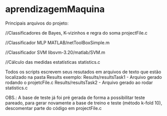 # aprendizagemMaquina

Principais arquivos do projeto:

//Classificadores de Bayes, K-vizinhos e regra do soma
projectFile.c

//Classificador MLP
MATLAB/netToolBoxSimple.m

//Classificador SVM
libsvm-3.20/matlab/SVM.m

//Cálculo das medidas estatísticas
statistics.c

Todos os scripts escrevem seus resutados em arquivos de texto que estão localizado na pasta Results
exemplo:
Results/resultsTask1 - Arquivo gerado rodando o projetcFile.c
Results/resultsTask2 - Arquivo gerado ao rodar statistics.c

OBS.: 
A base de teste já foi pré gerada de forma a possibilitar teste pareado, para gerar novamente a base de 
treino e teste (método k-fold 10), descomentar parte do código em projectFile.c